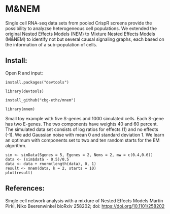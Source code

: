 # M&NEM

  Single cell RNA-seq data sets from pooled CrispR screens provide the possibility to analyzse heterogeneous cell populations. We extended the original Nested Effects Models (NEM) to Mixture Nested Effects Models (M&NEM) to identify not but several causal signaling graphs, each based on the information of a sub-population of cells.

Install:
--------

Open R and input:

```{r}
install.packages("devtools")

library(devtools)

install_github("cbg-ethz/mnem")

library(mnem)
```

Small toy example with five S-genes and 1000 simulated cells. Each S-gene has two E-genes. The two components have weights 40 and 60 percent. The simulated data set consists of log ratios for effects (1) and no effects (-1). We add Gaussian noise with mean 0 and standard deviation 1. We learn an optimum with components set to two and ten random starts for the EM algorithm.

```{r}
sim <- simData(Sgenes = 5, Egenes = 2, Nems = 2, mw = c(0.4,0.6))
data <- (sim$data - 0.5)/0.5
data <- data + rnorm(length(data), 0, 1)
result <- mnem(data, k = 2, starts = 10)
plot(result)
```

## References:

Single cell network analysis with a mixture of Nested Effects Models
Martin Pirkl, Niko Beerenwinkel
bioRxiv 258202; doi: https://doi.org/10.1101/258202